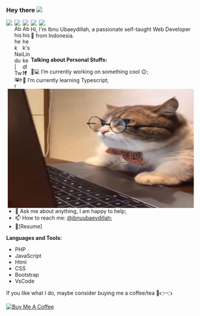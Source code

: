 ### Hey there <img src="https://media.giphy.com/media/hvRJCLFzcasrR4ia7z/giphy.gif" width="25px">
<a href="#">
  <img align="left" Discord" width="22px" src="https://raw.githubusercontent.com/peterthehan/peterthehan/master/assets/discord.svg" />
</a>
<a href="https://twitter.com/ibnuubaeydillah">
  <img align="left" alt="Abhishek Naidu | Twitter" width="22px" src="https://raw.githubusercontent.com/peterthehan/peterthehan/master/assets/twitter.svg" />
</a>
<a href="#">
  <img align="left" alt="Abhishek's LinkedIN" width="22px" src="https://raw.githubusercontent.com/peterthehan/peterthehan/master/assets/linkedin.svg" />
</a>
<a href="#">
  <img align="left" Spotify" width="22px" src="https://raw.githubusercontent.com/peterthehan/peterthehan/master/assets/spotify.svg" />
</a>
<a href="https://www.reddit.com/user/geekyabhi/">
  <img align="left" Reddit" width="22px" src="https://raw.githubusercontent.com/peterthehan/peterthehan/master/assets/reddit.svg" />
</a>
<br />

<img align="right" alt="GIF" src="https://github.com/ibnuubaeydillah13/ibnuubaeydillah13/blob/main/pp.jpg?raw=true" width="500" height="320" />
  Hi, I'm Ibnu Ubaeydillah, a passionate self-taught Web Developer 🚀 from Indonesia.
  
  <br/><br/>
**Talking about Personal Stuffs:**

- 👨💻 I’m currently working on something cool :wink:;
- 🌱 I’m currently learning Typescript; 
- 💬 Ask me about anything, I am happy to help;
- 📫 How to reach me: [@ibnuubaeydillah](https://twitter.com/IbnuUbaeydillah);
- 📝[Resume]

**Languages and Tools:**  
- PHP
- JavaScript
- Html
- CSS
- Bootstrap
- VsCode

<!--END_SECTION:waka-->

If you like what I do, maybe consider buying me a coffee/tea 🥺👉👈

<a href="#" target="_blank"><img src="https://cdn.buymeacoffee.com/buttons/v2/default-red.png" alt="Buy Me A Coffee" width="150" ></a>








